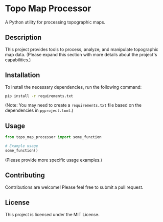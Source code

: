# Topo Map Processor

A Python utility for processing topographic maps.

## Description

This project provides tools to process, analyze, and manipulate topographic map data. (Please expand this section with more details about the project's capabilities.)

## Installation

To install the necessary dependencies, run the following command:

```bash
pip install -r requirements.txt
```

(Note: You may need to create a `requirements.txt` file based on the dependencies in `pyproject.toml`.)

## Usage

```python
from topo_map_processor import some_function

# Example usage
some_function()
```

(Please provide more specific usage examples.)

## Contributing

Contributions are welcome! Please feel free to submit a pull request.

## License

This project is licensed under the MIT License.
